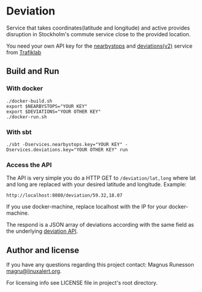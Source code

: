 # Deviation 

Service that takes coordinates(latitude and longitude) and active provides disruption 
in Stockholm's commute service close to the provided location.

You need your own API key for the 
[nearbystops](https://www.trafiklab.se/api/sl-narliggande-hallplatser) and 
[deviations(v2)](https://www.trafiklab.se/api/sl-storningsinformation-2) 
service from [Trafiklab](https://trafiklab.se)

## Build and Run

### With docker

```
./docker-build.sh
export $NEARBYSTOPS="YOUR KEY"
export $DEVIATIONS="YOUR OTHER KEY"
./docker-run.sh
```

### With sbt

```
./sbt -Dservices.nearbystops.key="YOUR KEY" -Dservices.deviations.key="YOUR OTHER KEY" run
```

### Access the API

The API is very simple you do a HTTP GET to `/deviation/lat,long` where lat and long are
replaced with your desired latitude and longitude. Example:
```
http://localhost:8080/deviation/59.32,18.07
```

If you use docker-machine, replace localhost with the IP for your docker-machine.

The respond is a JSON array of deviations according with the same field as the underlying
[deviation API](https://www.trafiklab.se/api/sl-storningsinformation-2/sl-storningsinformation-2).


## Author and license

If you have any questions regarding this project contact:
Magnus Runesson <magru@linuxalert.org>.

For licensing info see LICENSE file in project's root directory.
